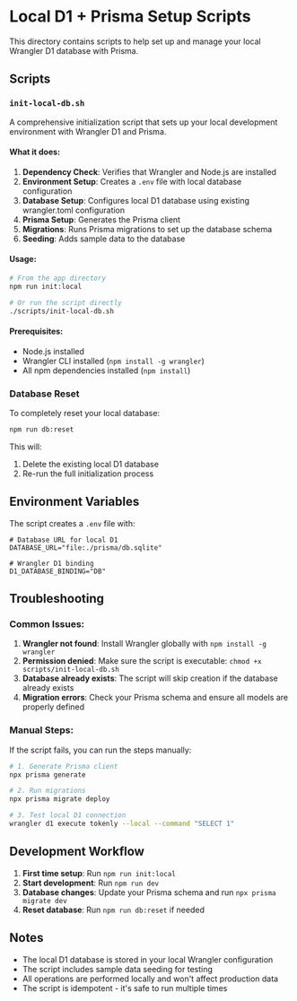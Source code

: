 # Local D1 + Prisma Setup Scripts

This directory contains scripts to help set up and manage your local Wrangler D1 database with Prisma.

## Scripts

### `init-local-db.sh`

A comprehensive initialization script that sets up your local development environment with Wrangler D1 and Prisma.

#### What it does:

1. **Dependency Check**: Verifies that Wrangler and Node.js are installed
2. **Environment Setup**: Creates a `.env` file with local database configuration
3. **Database Setup**: Configures local D1 database using existing wrangler.toml configuration
4. **Prisma Setup**: Generates the Prisma client
5. **Migrations**: Runs Prisma migrations to set up the database schema
6. **Seeding**: Adds sample data to the database

#### Usage:

```bash
# From the app directory
npm run init:local

# Or run the script directly
./scripts/init-local-db.sh
```

#### Prerequisites:

- Node.js installed
- Wrangler CLI installed (`npm install -g wrangler`)
- All npm dependencies installed (`npm install`)

### Database Reset

To completely reset your local database:

```bash
npm run db:reset
```

This will:
1. Delete the existing local D1 database
2. Re-run the full initialization process

## Environment Variables

The script creates a `.env` file with:

```env
# Database URL for local D1
DATABASE_URL="file:./prisma/db.sqlite"

# Wrangler D1 binding
D1_DATABASE_BINDING="DB"
```

## Troubleshooting

### Common Issues:

1. **Wrangler not found**: Install Wrangler globally with `npm install -g wrangler`
2. **Permission denied**: Make sure the script is executable: `chmod +x scripts/init-local-db.sh`
3. **Database already exists**: The script will skip creation if the database already exists
4. **Migration errors**: Check your Prisma schema and ensure all models are properly defined

### Manual Steps:

If the script fails, you can run the steps manually:

```bash
# 1. Generate Prisma client
npx prisma generate

# 2. Run migrations
npx prisma migrate deploy

# 3. Test local D1 connection
wrangler d1 execute tokenly --local --command "SELECT 1"
```

## Development Workflow

1. **First time setup**: Run `npm run init:local`
2. **Start development**: Run `npm run dev`
3. **Database changes**: Update your Prisma schema and run `npx prisma migrate dev`
4. **Reset database**: Run `npm run db:reset` if needed

## Notes

- The local D1 database is stored in your local Wrangler configuration
- The script includes sample data seeding for testing
- All operations are performed locally and won't affect production data
- The script is idempotent - it's safe to run multiple times 